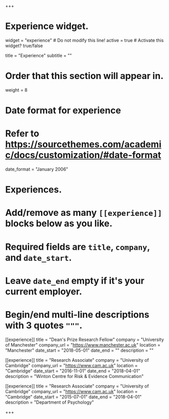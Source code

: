 +++
# Experience widget.
widget = "experience"  # Do not modify this line!
active = true  # Activate this widget? true/false

title = "Experience"
subtitle = ""

# Order that this section will appear in.
weight = 8

# Date format for experience
#   Refer to https://sourcethemes.com/academic/docs/customization/#date-format
date_format = "January 2006"

# Experiences.
#   Add/remove as many `[[experience]]` blocks below as you like.
#   Required fields are `title`, `company`, and `date_start`.
#   Leave `date_end` empty if it's your current employer.
#   Begin/end multi-line descriptions with 3 quotes `"""`.
[[experience]]
  title = "Dean's Prize Research Fellow"
  company = "University of Manchester"
  company_url = "https://www.manchester.ac.uk"
  location = "Manchester"
  date_start = "2018-05-01"
  date_end = ""
  description = ""

[[experience]]
  title = "Research Associate"
  company = "University of Cambridge"
  company_url = "https://www.cam.ac.uk"
  location = "Cambridge"
  date_start = "2016-11-01"
  date_end = "2018-04-01"
  description = "Winton Centre for Risk & Evidence Communication"

[[experience]]
  title = "Research Associate"
  company = "University of Cambridge"
  company_url = "https://www.cam.ac.uk"
  location = "Cambridge"
  date_start = "2015-07-01"
  date_end = "2018-04-01"
  description = "Department of Psychology"


+++

